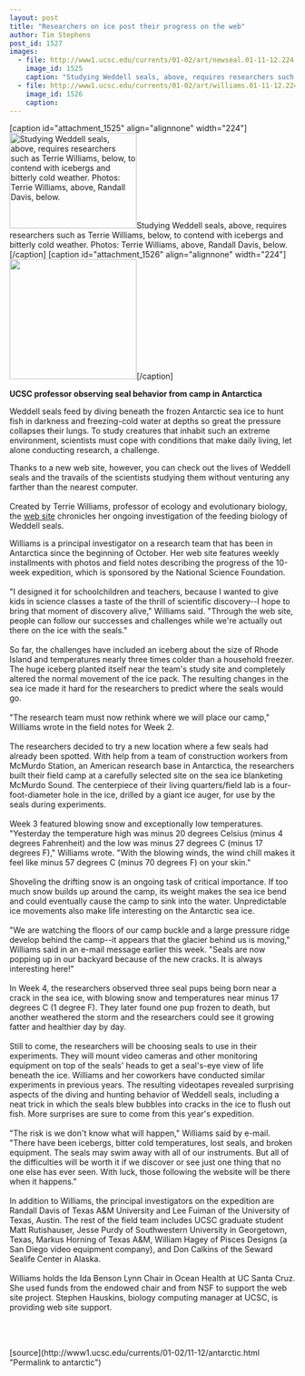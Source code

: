 ```yaml
---
layout: post
title: "Researchers on ice post their progress on the web"
author: Tim Stephens
post_id: 1527
images:
  - file: http://www1.ucsc.edu/currents/01-02/art/newseal.01-11-12.224.jpg
    image_id: 1525
    caption: "Studying Weddell seals, above, requires researchers such as Terrie Williams, below, to contend with icebergs and bitterly cold weather. Photos: Terrie Williams, above, Randall Davis, below."
  - file: http://www1.ucsc.edu/currents/01-02/art/williams.01-11-12.224.jpg
    image_id: 1526
    caption: 
---
```


[caption id="attachment_1525" align="alignnone" width="224"]<a href="http://localhost/mysite/wp-content/uploads/2001/11/newseal.01-11-12.224.jpg"><img class="size-full wp-image-1525" src="http://localhost/mysite/wp-content/uploads/2001/11/newseal.01-11-12.224.jpg" alt="Studying Weddell seals, above, requires researchers such as Terrie Williams, below, to contend with icebergs and bitterly cold weather. Photos: Terrie Williams, above, Randall Davis, below." width="224" height="168" /></a>Studying Weddell seals, above, requires researchers such as Terrie Williams, below, to contend with icebergs and bitterly cold weather. Photos: Terrie Williams, above, Randall Davis, below.[/caption]
[caption id="attachment_1526" align="alignnone" width="224"]<a href="http://localhost/mysite/wp-content/uploads/2001/11/williams.01-11-12.224.jpg"><img class="size-full wp-image-1526" src="http://localhost/mysite/wp-content/uploads/2001/11/williams.01-11-12.224.jpg" alt="" width="224" height="211" /></a>[/caption]
<p>
  <b>UCSC professor observing seal behavior from camp in Antarctica</b>
</p>
<p>
  Weddell seals feed by diving beneath the frozen Antarctic sea ice to hunt fish in darkness and freezing-cold water at depths so great the pressure collapses their lungs. To study creatures that inhabit such an extreme environment, scientists must cope with conditions that make daily living, let alone conducting research, a challenge.
</p>Thanks to a new web site, however, you can check out the lives of Weddell seals and the travails of the scientists studying them without venturing any farther than the nearest computer.<br>
<br>
Created by Terrie Williams, professor of ecology and evolutionary biology, the <a href="http://www.biology.ucsc.edu/people/williams/antarctic/">web site</a> chronicles her ongoing investigation of the feeding biology of Weddell seals.
<p>
  Williams is a principal investigator on a research team that has been in Antarctica since the beginning of October. Her web site features weekly installments with photos and field notes describing the progress of the 10-week expedition, which is sponsored by the National Science Foundation.<br>
  <br>
  "I designed it for schoolchildren and teachers, because I wanted to give kids in science classes a taste of the thrill of scientific discovery--I hope to bring that moment of discovery alive," Williams said. "Through the web site, people can follow our successes and challenges while we're actually out there on the ice with the seals."<br>
  <br>
  So far, the challenges have included an iceberg about the size of Rhode Island and temperatures nearly three times colder than a household freezer. The huge iceberg planted itself near the team's study site and completely altered the normal movement of the ice pack. The resulting changes in the sea ice made it hard for the researchers to predict where the seals would go.<br>
  <br>
  "The research team must now rethink where we will place our camp," Williams wrote in the field notes for Week 2.<br>
  <br>
  The researchers decided to try a new location where a few seals had already been spotted. With help from a team of construction workers from McMurdo Station, an American research base in Antarctica, the researchers built their field camp at a carefully selected site on the sea ice blanketing McMurdo Sound. The centerpiece of their living quarters/field lab is a four-foot-diameter hole in the ice, drilled by a giant ice auger, for use by the seals during experiments.<br>
  <br>
  Week 3 featured blowing snow and exceptionally low temperatures. "Yesterday the temperature high was minus 20 degrees Celsius (minus 4 degrees Fahrenheit) and the low was minus 27 degrees C (minus 17 degrees F)," Williams wrote. "With the blowing winds, the wind chill makes it feel like minus 57 degrees C (minus 70 degrees F) on your skin."<br>
  <br>
  Shoveling the drifting snow is an ongoing task of critical importance. If too much snow builds up around the camp, its weight makes the sea ice bend and could eventually cause the camp to sink into the water. Unpredictable ice movements also make life interesting on the Antarctic sea ice.<br>
  <br>
  "We are watching the floors of our camp buckle and a large pressure ridge develop behind the camp--it appears that the glacier behind us is moving," Williams said in an e-mail message earlier this week. "Seals are now popping up in our backyard because of the new cracks. It is always interesting here!"<br>
  <br>
  In Week 4, the researchers observed three seal pups being born near a crack in the sea ice, with blowing snow and temperatures near minus 17 degrees C (1 degree F). They later found one pup frozen to death, but another weathered the storm and the researchers could see it growing fatter and healthier day by day.<br>
  <br>
  Still to come, the researchers will be choosing seals to use in their experiments. They will mount video cameras and other monitoring equipment on top of the seals' heads to get a seal's-eye view of life beneath the ice. Williams and her coworkers have conducted similar experiments in previous years. The resulting videotapes revealed surprising aspects of the diving and hunting behavior of Weddell seals, including a neat trick in which the seals blew bubbles into cracks in the ice to flush out fish. More surprises are sure to come from this year's expedition.<br>
  <br>
  "The risk is we don't know what will happen," Williams said by e-mail. "There have been icebergs, bitter cold temperatures, lost seals, and broken equipment. The seals may swim away with all of our instruments. But all of the difficulties will be worth it if we discover or see just one thing that no one else has ever seen. With luck, those following the website will be there when it happens."<br>
  <br>
  In addition to Williams, the principal investigators on the expedition are Randall Davis of Texas A&amp;M University and Lee Fuiman of the University of Texas, Austin. The rest of the field team includes UCSC graduate student Matt Rutishauser, Jesse Purdy of Southwestern University in Georgetown, Texas, Markus Horning of Texas A&amp;M, William Hagey of Pisces Designs (a San Diego video equipment company), and Don Calkins of the Seward Sealife Center in Alaska.<br>
  <br>
  Williams holds the Ida Benson Lynn Chair in Ocean Health at UC Santa Cruz. She used funds from the endowed chair and from NSF to support the web site project. Stephen Hauskins, biology computing manager at UCSC, is providing web site support.<br>
  <br>
  <br>

</p>
<p>
  <img align="bottom" alt=" " border="0" height="1" src="../../images/trans.gif" width="385">
</p>
[source](http://www1.ucsc.edu/currents/01-02/11-12/antarctic.html "Permalink to antarctic")
